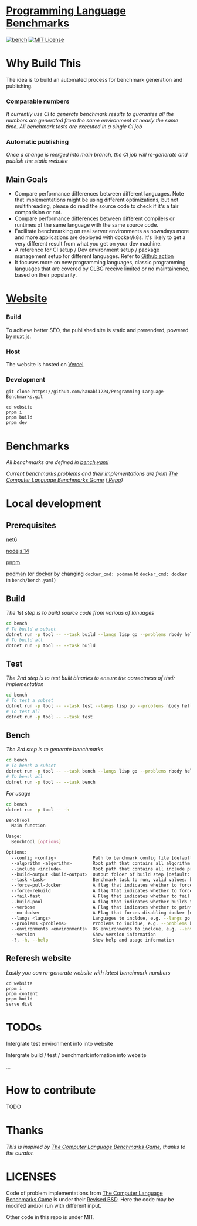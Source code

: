 # [Programming Language Benchmarks](https://programming-language-benchmarks.vercel.app/)

[![bench](https://github.com/hanabi1224/Programming-Language-Benchmarks/actions/workflows/bench.yml/badge.svg)](https://github.com/hanabi1224/Programming-Language-Benchmarks/actions/workflows/bench.yml)
[![MIT License](https://img.shields.io/github/license/hanabi1224/Programming-Language-Benchmarks.svg)](https://github.com/hanabi1224/Programming-Language-Benchmarks/blob/master/LICENSE)

<!-- [![Build status](https://img.shields.io/appveyor/ci/hanabi1224/Programming-Language-Benchmarks/main.svg)](https://ci.appveyor.com/project/hanabi1224/Programming-Language-Benchmarks) -->

# Why Build This

The idea is to build an automated process for benchmark generation and publishing.

### Comparable numbers

_It currently use CI to generate benchmark results to guarantee all the numbers are generated from the same environment at nearly the same time. All benchmark tests are executed in a single CI job_

### Automatic publishing

_Once a change is merged into main branch, the CI job will re-generate and publish the static website_

## Main Goals

- Compare performance differences between different languages. Note that implementations might be using different optimizations, but not multithreading, please do read the source code to check if it's a fair comparision or not.
- Compare performance differences between different compilers or runtimes of the same language with the same source code.
- Facilitate benchmarking on real server environments as nowadays more and more applications are deployed with docker/k8s. It's likely to get a very different result from what you get on your dev machine.
- A reference for CI setup / Dev environment setup / package management setup for different languages. Refer to [Github action](https://github.com/hanabi1224/Programming-Language-Benchmarks/blob/main/.github/workflows/bench.yml)
- It focuses more on new programming languages, classic
  programming languages that are covered by [CLBG](https://benchmarksgame-team.pages.debian.net/benchmarksgame/index.html) receive limited or no maintainence, based on their popularity.

# [Website](https://programming-language-benchmarks.vercel.app/)

### Build

To achieve better SEO, the published site is static and prerenderd, powered by [nuxt.js](https://nuxtjs.org/).

### Host

The website is hosted on [Vercel](https://vercel.com/)

### Development

```
git clone https://github.com/hanabi1224/Programming-Language-Benchmarks.git

cd website
pnpm i
pnpm build
pnpm dev
```

# Benchmarks

_All benchmarks are defined in [bench.yaml](https://github.com/hanabi1224/Programming-Language-Benchmarks/blob/main/bench/bench.yaml)_

_Current benchmarks problems and their implementations are from [The Computer Language Benchmarks Game](https://benchmarksgame-team.pages.debian.net/benchmarksgame/) ([ Repo](https://salsa.debian.org/benchmarksgame-team/benchmarksgame/))_

# Local development

## Prerequisites

[net6](https://dotnet.microsoft.com/)

[nodejs 14](https://nodejs.org/)

[pnpm](https://pnpm.io/installation)

[podman](https://podman.io/getting-started/installation) (or [docker](https://www.docker.com/) by changing `docker_cmd: podman` to `docker_cmd: docker` in `bench/bench.yaml`)

## Build

_The 1st step is to build source code from various of lanuages_

```bash
cd bench
# To build a subset
dotnet run -p tool -- --task build --langs lisp go --problems nbody helloworld --force-rebuild
# To build all
dotnet run -p tool -- --task build
```

## Test

_The 2nd step is to test built binaries to ensure the correctness of their implementation_

```bash
cd bench
# To test a subset
dotnet run -p tool -- --task test --langs lisp go --problems nbody helloworld
# To test all
dotnet run -p tool -- --task test
```

## Bench

_The 3rd step is to generate benchmarks_

```bash
cd bench
# To bench a subset
dotnet run -p tool -- --task bench --langs lisp go --problems nbody helloworld
# To bench all
dotnet run -p tool -- --task bench
```

_For usage_

```bash
cd bench
dotnet run -p tool -- -h

BenchTool
  Main function

Usage:
  BenchTool [options]

Options:
  --config <config>              Path to benchmark config file [default: bench.yaml]
  --algorithm <algorithm>        Root path that contains all algorithm code [default: algorithm]
  --include <include>            Root path that contains all include project templates [default: include]
  --build-output <build-output>  Output folder of build step [default: build]
  --task <task>                  Benchmark task to run, valid values: build, test, bench [default: build]
  --force-pull-docker            A flag that indicates whether to force pull docker image even when it exists [default: False]
  --force-rebuild                A flag that indicates whether to force rebuild [default: False]
  --fail-fast                    A Flag that indicates whether to fail fast when error occurs [default: False]
  --build-pool                   A flag that indicates whether builds that can run in parallel [default: False]
  --verbose                      A Flag that indicates whether to print verbose infomation [default: False]
  --no-docker                    A Flag that forces disabling docker [default: False]
  --langs <langs>                Languages to incldue, e.g. --langs go csharp [default: ]
  --problems <problems>          Problems to incldue, e.g. --problems binarytrees nbody [default: ]
  --environments <environments>  OS environments to incldue, e.g. --environments linux windows [default: ]
  --version                      Show version information
  -?, -h, --help                 Show help and usage information
```

## Referesh website

_Lastly you can re-generate website with latest benchmark numbers_

```
cd website
pnpm i
pnpm content
pnpm build
serve dist
```

# TODOs

Intergrate test environment info into website

Intergrate build / test / benchmark infomation into website

...

# How to contribute

TODO

# Thanks

_This is inspired by [The Computer Language Benchmarks Game](https://benchmarksgame-team.pages.debian.net/benchmarksgame/), thanks to the curator._

# LICENSES

Code of problem implementations from [The Computer Language Benchmarks Game](https://salsa.debian.org/benchmarksgame-team/benchmarksgame/) is under their [Revised BSD](https://benchmarksgame-team.pages.debian.net/benchmarksgame/license.html). Here the code may be modifed and/or run with different input.

Other code in this repo is under MIT.
